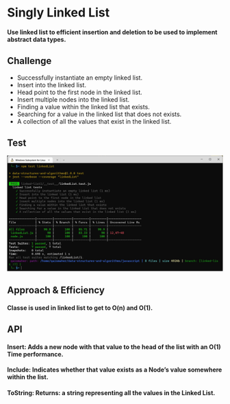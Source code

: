 # Singly Linked List
#### Use linked list to efficient insertion and deletion to be used to implement abstract data types.
## Challenge
* Successfully instantiate an empty linked list.
* Insert into the linked list.
* Head point to the first node in the linked list.
* Insert multiple nodes into the linked list.
* Finding a value within the linked list that exists.
* Searching for a value in the linked list that does not exists.
* A collection of all the values that exist in the linked list.
## Test
![](./likedlist.jpg)
## Approach & Efficiency
#### Classe is used in linked list to get to O(n) and O(1).
## API
#### Insert: Adds a new node with that value to the head of the list with an O(1) Time performance.
#### Include: Indicates whether that value exists as a Node’s value somewhere within the list.
#### ToString: Returns: a string representing all the values in the Linked List.
